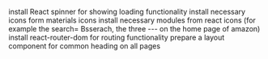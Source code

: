 install React spinner for showing loading functionality
install necessary icons form materials icons
install necessary modules from react icons (for example the search= Bsserach, the three --- on the home page of amazon)
install react-router-dom for routing functionality
prepare a layout component for common heading on all pages

